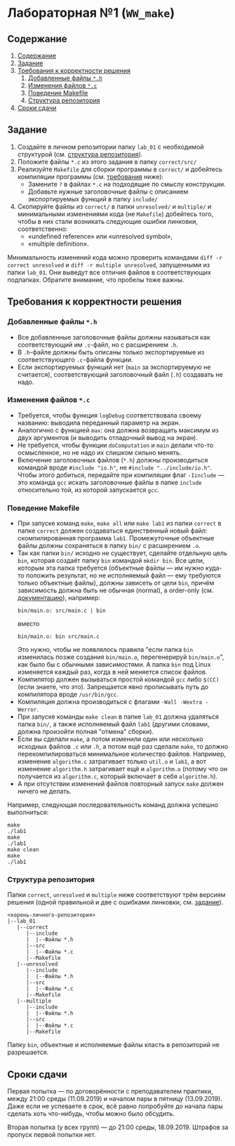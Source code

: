 # Лабораторная №1 (`WW_make`)

## Содержание
1. [Содержание](#содержание)
1. [Задание](#задание)
1. [Требования к корректности решения](#требования-к-корректности-решения)
    1. [Добавленные файлы `*.h`](#добавленные-файлы-h)
    1. [Изменения файлов `*.c`](#изменения-файлов-c)
    1. [Поведение Makefile](#поведение-makefile)
    1. [Структура репозитория](#структура-репозитория)
1. [Сроки сдачи](#сроки-сдачи)

## Задание
1. Создайте в личном репозитории папку `lab_01` с необходимой структурой (см. [структура репозитория](#структура-репозитория)).
1. Положите файлы `*.c` из этого задания в папку `correct/src/`
1. Реализуйте `Makefile` для сборки программы в `correct/` и добейтесь компиляции программы (см. [требования](#требования-к-корректности-решения) ниже):
    * Замените `?` в файлах `*.c` на подходящие по смыслу конструкции.
    * Добавьте нужные заголовочные файлы с описанием экспортируемых функций в папку `include/`
1. Скопируйте файлы из `correct/` в папки `unresolved/` и `multiple/` и минимальными
   изменениями кода (не `Makefile`) добейтесь того, чтобы в них стали возникать следующие ошибки линковки,
   соответственно:
    * «undefined reference» или «unresolved symbol»,
    * «multiple definition».

Минимальность изменений кода можно проверить командами `diff -r correct unresolved` и
`diff -r multiple unresolved`, запущенными из папки `lab_01`.
Они выведут все отличия файлов в соответствующих подпапках.
Обратите внимание, что пробелы тоже важны.

## Требования к корректности решения
### Добавленные файлы `*.h`
* Все добавленные заголовочные файлы должны называться как соответствующий
  им `.c`-файл, но с расширением `.h`.
* В `.h`-файле должны быть описаны только экспортируемые из соответствующего
  `.c`-файла функции.
* Если экспортируемых функций нет (`main` за экспортируемую не считается),
  соответствующий заголовочный файл (`.h`) создавать не надо.

### Изменения файлов `*.c`
* Требуется, чтобы функция `logDebug` соответствовала своему названию:
  выводила переданный параметр на экран.
* Аналогично с функцией `max`: она должна возвращать максимум из двух
  аргументов (и выводить отладочный вывод на экран).
* Не требуется, чтобы функции `doComputation` и `main` делали что-то осмысленное,
  но не надо их слишком сильно менять.
* Включение заголовочных файлов (`*.h`) должны производиться командой
  вроде `#include "io.h"`, не `#include "../include/io.h"`.
  Чтобы этого добиться, передайте при компиляции флаг `-Iinclude` — это
  команда `gcc` искать заголовочные файлы в папке `include` относительно
  той, из которой запускается `gcc`.

### Поведение Makefile
* При запуске команд `make`, `make all` или `make lab1` из папки `correct` в папке `correct` должен создаваться
  единственный новый файл: скомпилированная программа `lab1`.
  Промежуточные объектные файлы должны сохраняться в папку `bin/` с расширением `.o`.
* Так как папки `bin/` исходно не существует, сделайте отдельную цель `bin`, которая
  создаёт папку `bin` командой `mkdir bin`.
  Все цели, которым эта папка требуется (объектные файлы — им нужно куда-то положить
  результат, но не исполняемый файл — ему требуются только объектные файлы), должны зависеть от
  цели `bin`, причём зависимость должна быть не обычная (normal), а order-only
  (см. [документацию](https://www.gnu.org/software/make/manual/html_node/Prerequisite-Types.html)), например:
  ```
  bin/main.o: src/main.c | bin
  ```
  вместо
  ```
  bin/main.o: bin src/main.c
  ```
  Это нужно, чтобы не появлялось правила "если папка `bin` изменилась позже создания `bin/main.o`,
  перегенерируй `bin/main.o`", как было бы с обычными зависимостями.
  А папка `bin` под Linux изменяется каждый раз, когда в ней меняется список файлов.
* Компилятор должен вызываться простой командой `gcc` либо `$(CC)` (если знаете, что это).
  Запрещается явно прописывать путь до компилятора вроде `/usr/bin/gcc`.
* Компиляция должна производиться с флагами `-Wall -Wextra -Werror`.
* При запуске команды `make clean` в папке `lab_01` должна удаляться
  папка `bin/`, а также исполняемый файл `lab1` (другими словами,
  должна произойти полная "отмена" сборки).
* Если вы сделали `make`, а потом изменили один или несколько исходных файлов `.c` или `.h`,
  а потом ещё раз сделали `make`, то должно перекомпилироваться минимальное количество
  файлов.
  Например, изменение `algorithm.c` затрагивает только `util.o` и `lab1`,
  а вот изменение `algorithm.h` затрагивает ещё и `algorithm.o`
  (потому что он получается из `algorithm.c`, который включает в себя `algorithm.h`).
* А при отсутствии изменений файлов повторный запуск `make` должен ничего не делать.

Например, следующая последовательность команд должна успешно выполниться:

```
make
./lab1
make
./lab1
make clean
make
./lab1
```

### Структура репозитория
Папки `correct`, `unresolved` и `multiple` ниже соответствуют трём версиям
решения (одной правильной и две с ошибками линковки, см. [задание](#задание)).

```
<корень-личного-репозитория>
|--lab_01
   |--correct
      |--include
      |  |--Файлы *.h
      |--src
      |  |--Файлы *.c
      |--Makefile
   |--unresolved
      |--include
      |  |--Файлы *.h
      |--src
      |  |--Файлы *.c
      |--Makefile
   |--multiple
      |--include
      |  |--Файлы *.h
      |--src
      |  |--Файлы *.c
      |--Makefile
```

Папку `bin`, объектные и исполняемые файлы класть в репозиторий не разрешается.

## Сроки сдачи

Первая попытка — по договорённости с преподавателем практики, между 21:00 среды (11.09.2019) и началом пары в пятницу (13.09.2019).
Даже если не успеваете в срок, всё равно попробуйте до начала пары сделать хоть что-нибудь, чтобы можно было обсудить.

Вторая попытка (у всех групп) — до 21:00 среды, 18.09.2019.
Штрафов за пропуск первой попытки нет.
